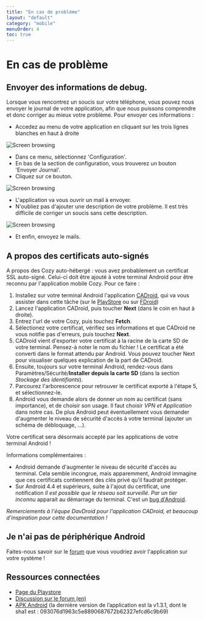 ```yaml
---
title: "En cas de problème"
layout: "default"
category: "mobile"
menuOrder: 4
toc: true
---
```


# En cas de problème

## Envoyer des informations de debug.
Lorsque vous rencontrez un soucis sur votre téléphone, vous pouvez nous envoyer le journal de votre application, afin que nous puissons comprendre et donc corriger au mieux votre problème.
Pour envoyer ces informations :

 * Accedez au menu de votre application en cliquant sur les trois lignes blanches en haut à droite

![Screen browsing](/assets/images/mobile/logs_fr_01.png)

 * Dans ce menu, sélectionnez 'Configuration'.
 * En bas de la section de configuration, vous trouverez un bouton 'Envoyer Journal'.
 * Cliquez sur ce bouton.

![Screen browsing](/assets/images/mobile/logs_fr_02.png)

 * L'application va vous ouvrir un mail à envoyer.
 * N'oubliez pas d'ajouter une description de votre problème. Il est très difficile de corriger un soucis sans cette description.

![Screen browsing](/assets/images/mobile/logs_fr_03.png)

 * Et enfin, envoyez le mails.

## A propos des certificats auto-signés
A propos des Cozy auto-hébergé : vous avez probablement un certificat SSL auto-signé. Celui-ci doit être ajouté à votre terminal Android pour être reconnu par l'application mobile Cozy. Pour ce faire :

1. Installez sur votre terminal Android l'application [CADroid](https://cadroid.bitfire.at/), qui va vous assister dans cette tâche (sur le [PlayStore](https://play.google.com/store/apps/details?id=at.bitfire.cadroid) ou sur [FDroid](https://f-droid.org/repository/browse/?fdfilter=cadroid&fdid=at.bitfire.cadroid))
2. Lancez l'application CADroid, puis toucher **Next** (dans le coin en haut à droite).
3. Entrez l'url de votre Cozy, puis touchez **Fetch**.
4. Sélectionez votre certificat, vérifiez ses informations et que CADroid ne vous notifie pas d'erreurs, puis touchez **Next**.
5. CADroid vient d'exporter votre certificat à la racine de la carte SD de votre terminal. Pensez-à noter le nom du fichier ! Le certificat a été converti dans le format attendu par Android. Vous pouvez toucher Next pour visualiser quelques explication de la part de CADroid.
6. Ensuite, toujours sur votre terminal Android, rendez-vous dans Paramètres/Sécurité/**Installer depuis la carte SD** (dans la section _Stockage des identifiants_).
7. Parcourez l'arborescence pour retrouver le certificat exporté à l'étape 5, et sélectionnez-le.
8. Android vous demande alors de donner un nom au certificat (sans importance), et de choisir son usage. Il faut choisir _VPN et Application_ dans notre cas. De plus Android peut éventuellement vous demander d'augmenter le niveau de sécurité d'accès à votre terminal (ajouter un schéma de débloquage, ...).

Votre certificat sera désormais accepté par les applications de votre terminal Android !

Informations complémentaires :
* Android demande d'augmenter le niveau de sécurité d'accès au terminal. Cela semble incongrue, mais apparemment, Android immagine que ces certificats contiennent des clés privé qu'il faudrait protéger.
* Sur Android 4.4 et supérieurs, suite à l'ajout du certificat, une notification _Il est possible que le réseau soit surveillé. Par un tier inconnu_ apparait au démarrage du terminal. C'est un [bug d'Android](https://code.google.com/p/android/issues/detail?id=62076).

_Remerciements à l'équpe DavDroid pour l'application CADroid, et beaucoup d'inspiration pour cette documentation !_

## Je n'ai pas de périphérique Android
Faites-nous savoir sur le [forum](https://forum.cozy.io/) que vous voudriez avoir l'application sur votre système !

## Ressources connectées
* [Page du Playstore](https://play.google.com/store/apps/details?id=io.cozy.files_client&hl=)
* [Discussion sur le forum (en)](https://forum.cozy.io/t/i-tried-cozy-mobile/188)
* [APK Android](https://files.cozycloud.cc/android/CozyMobile_lastest.apk) (la dernière version de l’application est la v1.3.1, dont le sha1 est : 093076d1963c5e8890687672b62327efcd6c9b69)

